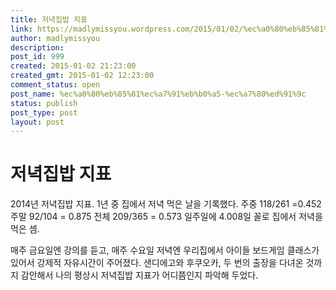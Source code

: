 ```yaml
---
title: 저녁집밥 지표
link: https://madlymissyou.wordpress.com/2015/01/02/%ec%a0%80%eb%85%81%ec%a7%91%eb%b0%a5-%ec%a7%80%ed%91%9c/
author: madlymissyou
description: 
post_id: 999
created: 2015-01-02 21:23:00
created_gmt: 2015-01-02 12:23:00
comment_status: open
post_name: %ec%a0%80%eb%85%81%ec%a7%91%eb%b0%a5-%ec%a7%80%ed%91%9c
status: publish
post_type: post
layout: post
---
```


# 저녁집밥 지표

2014년 저녁집밥 지표. 1년 중 집에서 저녁 먹은 날을 기록했다. 주중 118/261 =0.452 주말 92/104 = 0.875 전체 209/365 = 0.573 일주일에 4.008일 꼴로 집에서 저녁을 먹은 셈.

매주 금요일엔 강의를 듣고, 매주 수요일 저녁엔 우리집에서 아이들 보드게임 클래스가 있어서 강제적 자유시간이 주어졌다. 샌디에고와 후쿠오카, 두 번의 출장을 다녀온 것까지 감안해서 나의 평상시 저녁집밥 지표가 어디쯤인지 파악해 두었다.